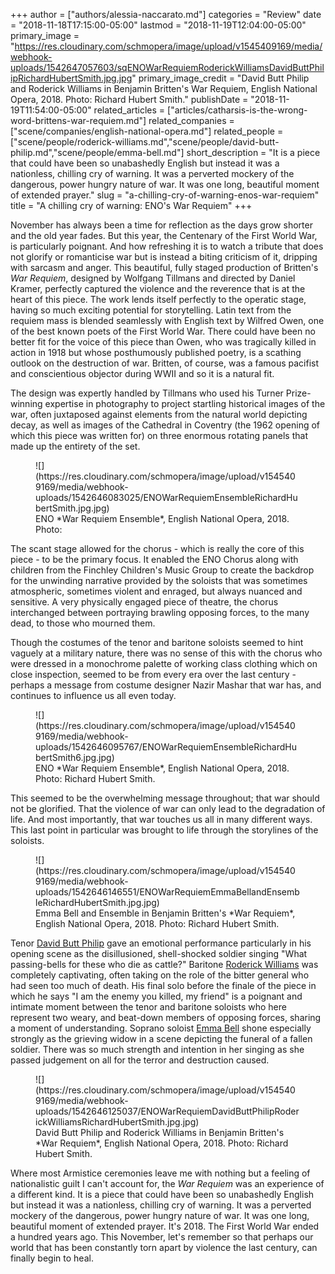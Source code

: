 +++
author = ["authors/alessia-naccarato.md"]
categories = "Review"
date = "2018-11-18T17:15:00-05:00"
lastmod = "2018-11-19T12:04:00-05:00"
primary_image = "https://res.cloudinary.com/schmopera/image/upload/v1545409169/media/webhook-uploads/1542647057603/sqENOWarRequiemRoderickWilliamsDavidButtPhilipRichardHubertSmith.jpg.jpg"
primary_image_credit = "David Butt Philip and Roderick Williams in Benjamin Britten's War Requiem, English National Opera, 2018. Photo: Richard Hubert Smith."
publishDate = "2018-11-19T11:54:00-05:00"
related_articles = ["articles/catharsis-is-the-wrong-word-brittens-war-requiem.md"]
related_companies = ["scene/companies/english-national-opera.md"]
related_people = ["scene/people/roderick-williams.md","scene/people/david-butt-philip.md","scene/people/emma-bell.md"]
short_description = "It is a piece that could have been so unabashedly English but instead it was a nationless, chilling cry of warning. It was a perverted mockery of the dangerous, power hungry nature of war. It was one long, beautiful moment of extended prayer."
slug = "a-chilling-cry-of-warning-enos-war-requiem"
title = "A chilling cry of warning: ENO&#039;s War Requiem"
+++

November has always been a time for reflection as the days grow shorter and the old year fades. But this year, the Centenary of the First World War, is particularly poignant. And how refreshing it is to watch a tribute that does not glorify or romanticise war but is instead a biting criticism of it, dripping with sarcasm and anger. This beautiful, fully staged production of Britten's *War Requiem*, designed by Wolfgang Tillmans and directed by Daniel Kramer, perfectly captured the violence and the reverence that is at the heart of this piece. The work lends itself perfectly to the operatic stage, having so much  exciting potential for storytelling. Latin text from the requiem mass is blended seamlessly with English text by Wilfred Owen, one of the best known poets of the First World War. There could have been no better fit for the voice of this piece than Owen, who was tragically killed in action in 1918 but whose posthumously published poetry, is a scathing outlook on the destruction of war. Britten, of course, was a famous pacifist and conscientious objector during WWII and so it is a natural fit.
 
The design was expertly handled by Tillmans who used his Turner Prize-winning expertise in photography to project startling historical images of the war, often juxtaposed against elements from the natural world depicting decay, as well as images of the Cathedral in Coventry (the 1962 opening of which this piece was written for) on three enormous rotating panels that made up the entirety of the set.

<figure data-type="image">![](https://res.cloudinary.com/schmopera/image/upload/v1545409169/media/webhook-uploads/1542646083025/ENOWarRequiemEnsembleRichardHubertSmith.jpg.jpg)
<figcaption>ENO *War Requiem Ensemble*, English National Opera, 2018. Photo: </figcaption>
</figure>

The scant stage allowed for the chorus - which is really the core of this piece - to be the primary focus. It enabled the ENO Chorus along with children from the Finchley Children's Music Group to create the backdrop for the unwinding narrative provided by the soloists that was sometimes atmospheric, sometimes violent and enraged, but always nuanced and sensitive. A very physically engaged piece of theatre, the chorus interchanged between portraying brawling opposing forces, to the many dead, to those who mourned them. 

Though the costumes of the tenor and baritone soloists seemed to hint vaguely at a military nature, there was no sense of this with the chorus who were dressed in a monochrome palette of working class clothing which on close inspection, seemed to be from every era over the last century - perhaps a message from costume designer Nazir Mashar that war has, and continues to influence us all even today.

<figure data-type="image">![](https://res.cloudinary.com/schmopera/image/upload/v1545409169/media/webhook-uploads/1542646095767/ENOWarRequiemEnsembleRichardHubertSmith6.jpg.jpg)
<figcaption>ENO *War Requiem Ensemble*, English National Opera, 2018. Photo: Richard Hubert Smith.</figcaption>
</figure>

This seemed to be the overwhelming message throughout; that war should not be glorified. That the violence of war can only lead to the degradation of life. And most importantly, that war touches us all in many different ways. This last point in particular was brought to life through the storylines of the soloists. 

<figure data-type="image">![](https://res.cloudinary.com/schmopera/image/upload/v1545409169/media/webhook-uploads/1542646146551/ENOWarRequiemEmmaBellandEnsembleRichardHubertSmith.jpg.jpg)
<figcaption>Emma Bell and Ensemble in Benjamin Britten's *War Requiem*, English National Opera, 2018. Photo: Richard Hubert Smith.</figcaption>
</figure>

Tenor [David Butt Philip](/scene/people/david-butt-philip/) gave an emotional performance particularly in his opening scene as the disillusioned, shell-shocked soldier singing "What passing-bells for these who die as cattle?" Baritone [Roderick Williams](/scene/people/roderick-williams/) was completely captivating, often taking on the role of the bitter general who had seen too much of death. His final solo before the finale of the piece in which he says "I am the enemy you killed, my friend" is a poignant and intimate moment between the tenor and baritone soloists who here represent two weary, and beat-down members of opposing forces, sharing a moment of understanding. Soprano soloist [Emma Bell](/scene/people/emma-bell/) shone especially strongly as the grieving widow in a scene depicting the funeral of a fallen soldier. There was so much strength and intention in her singing as she passed judgement on all for the terror and destruction caused.

<figure data-type="image">![](https://res.cloudinary.com/schmopera/image/upload/v1545409169/media/webhook-uploads/1542646125037/ENOWarRequiemDavidButtPhilipRoderickWilliamsRichardHubertSmith.jpg.jpg)
<figcaption>David Butt Philip and Roderick Williams in Benjamin Britten's *War Requiem*, English National Opera, 2018. Photo: Richard Hubert Smith.</figcaption>
</figure>

Where most Armistice ceremonies leave me with nothing but a feeling of nationalistic guilt I can't account for, the *War Requiem* was an experience of a different kind. It is a piece that could have been so unabashedly English but instead it was a nationless, chilling cry of warning. It was a perverted mockery of the dangerous, power hungry nature of war. It was one long, beautiful moment of extended prayer. It's 2018. The First World War ended a hundred years ago. This November, let's remember so that perhaps our world that has been constantly torn apart by violence the last century, can finally begin to heal.
